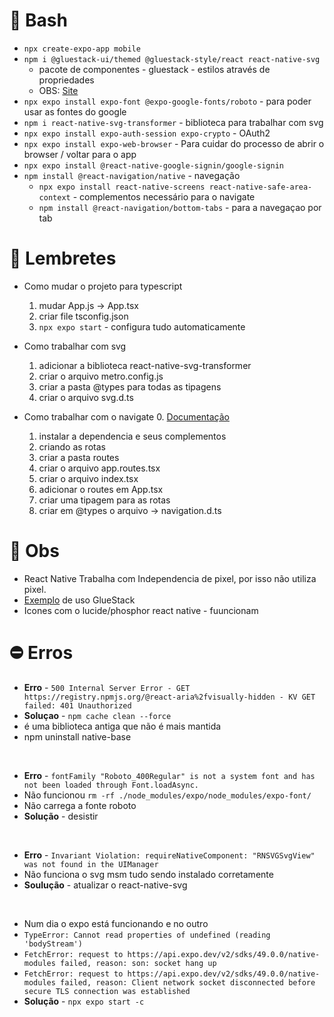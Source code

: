 # 💬 Bash

- `npx create-expo-app mobile`
- `npm i @gluestack-ui/themed @gluestack-style/react react-native-svg` 
  - pacote de componentes - gluestack - estilos através de propriedades
  - OBS:  [Site](https://gluestack.io/)
- `npx expo install expo-font @expo-google-fonts/roboto` - para poder usar as fontes do google
- `npm i react-native-svg-transformer` - biblioteca para trabalhar com svg
- `npx expo install expo-auth-session expo-crypto` - OAuth2
- `npx expo install expo-web-browser` - Para cuidar do processo de abrir o browser / voltar para o app
- `npx expo install @react-native-google-signin/google-signin`
- `npm install @react-navigation/native` - navegação
  - `npx expo install react-native-screens react-native-safe-area-context` - complementos necessário para o navigate 
  - `npm install @react-navigation/bottom-tabs` - para a navegaçao por tab

# 📝 Lembretes

- Como mudar o projeto para typescript
  1.  mudar App.js -> App.tsx
  2. criar file tsconfig.json
  3. `npx expo start` - configura tudo automaticamente

- Como trabalhar com svg
  1. adicionar a biblioteca react-native-svg-transformer
  2. criar o arquivo metro.config.js
  3. criar a pasta @types para todas as tipagens
  4. criar o arquivo svg.d.ts

- Como trabalhar com o navigate
  0. [Documentação](https://reactnavigation.org/docs/tab-based-navigation)
  1. instalar a dependencia e seus complementos
  2. criando as rotas
    1. criar a pasta routes
    2. criar o arquivo app.routes.tsx
    3. criar o arquivo index.tsx
  3. adicionar o routes em App.tsx
  4. criar uma tipagem para as rotas
    1. criar em @types o arquivo -> navigation.d.ts

# 👀 Obs

- React Native Trabalha com Independencia de pixel, por isso não utiliza pixel.
- [Exemplo](https://github.com/gluestack/ui-examples/blob/main/kitchensink-components/Banner.tsx) de uso GlueStack
- Icones com o lucide/phosphor react native - fuuncionam

# ⛔ Erros

- **Erro** - `500 Internal Server Error - GET https://registry.npmjs.org/@react-aria%2fvisually-hidden - KV GET failed: 401 Unauthorized`
- **Soluçao** - `npm cache clean --force`
- é uma biblioteca antiga que não é mais mantida
- npm uninstall native-base

<br />

- **Erro** - `fontFamily "Roboto_400Regular" is not a system font and has not been loaded through Font.loadAsync.`
- Não funcionou `rm -rf ./node_modules/expo/node_modules/expo-font/`
- Não carrega a fonte roboto
- **Solução** - desistir

<br />

- **Erro** - `Invariant Violation: requireNativeComponent: "RNSVGSvgView" was not found in the UIManager`
- Não funciona o svg msm tudo sendo instalado corretamente
- **Soulução** - atualizar o react-native-svg

<br />

- Num dia o expo está funcionando e no outro
- `TypeError: Cannot read properties of undefined (reading 'bodyStream')`
- `FetchError: request to https://api.expo.dev/v2/sdks/49.0.0/native-modules failed, reason: son: socket hang up`
- `FetchError: request to https://api.expo.dev/v2/sdks/49.0.0/native-modules failed, reason: Client network socket disconnected before secure TLS connection was established`
- **Solução** - `npx expo start -c`